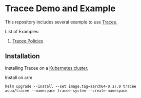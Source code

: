 # Tracee Demo and Example

This repository includes several example to use [Tracee.](https://github.com/aquasecurity/tracee)

List of Examples:
1. [Tracee Policies](./policies/overview.md)

## Installation

Installing Tracee on a [Kubernetes cluster.](https://aquasecurity.github.io/tracee/v0.14/getting-started/kubernetes-quickstart/)

Install on arm

```
helm upgrade --install --set image.tag=aarch64-0.17.0 tracee aqua/tracee --namespace tracee-system --create-namespace 
```